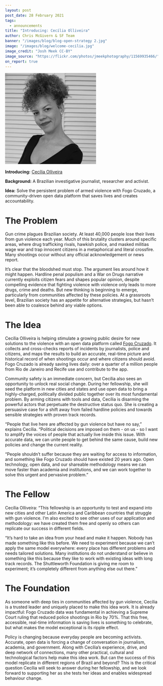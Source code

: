 ```yaml
---
layout: post
post_date: 28 February 2021
tags:
  - announcements
title: "Introducing: Cecília Olliveira"
author: Chris McGivern & SF Team
banner: "/images/blog/blog-open-strategy 2.jpg"
image: "/images/blog/welcome-cecilia.jpg"
image_credit: "Josh Meek CC-BY"
image_source: "https://flickr.com/photos/jmeekphotography/11569935466/"
on_report: true
---
```



<div id="post_img_left" class="img-credit">
        <img src="/images/fellows/cecilia-oliveira.jpg" alt="Cecilia Oliveira">
      </div>

__Introducing:__ [Cecília Olliveira](https://shuttleworthfoundation.org/fellows/cecilia-olliveira/)


__Background:__  A Brazilian investigative journalist, researcher and activist.


__Idea:__ Solve the persistent problem of armed violence with Fogo Cruzado, a community-driven open data platform that saves lives and creates accountability.



# The Problem

Gun crime plagues Brazilian society. At least 40,000 people lose their lives from gun violence each year. Much of this brutality clusters around specific areas, where drug trafficking rivals, hawkish police, and masked militias wage war and trap innocent citizens in a metaphorical and literal crossfire. Many shootings occur without any official acknowledgement or news report.


It’s clear that the bloodshed must stop. The argument lies around how it might happen. Hardline penal populism and a War on Drugs narrative currently exploits citizen fears and shapes popular opinion, despite compelling evidence that fighting violence with violence only leads to more drugs, crime and deaths. But new thinking is beginning to emerge, particularly from communities affected by these policies. At a grassroots level, Brazilian society has an appetite for alternative strategies, but hasn’t been able to coalesce behind any viable options. 

# The Idea

Cecília Olliveira is helping stimulate a growing public desire for new solutions to the violence with an open data platform called [Fogo Cruzado](https://api.fogocruzado.org.br/). It collects and cross-checks reports of incidents by journalists, police and citizens, and maps the results to build an accurate, real-time picture and historical record of when shootings occur and where citizens should avoid. Fogo Cruzado is already saving lives daily: over a quarter of a million people from Rio de Janeiro and Recife use and contribute to the app. 

Community safety is an immediate concern, but Cecília also sees an opportunity to unlock real social change. During her fellowship, she will seed the platform in new cities and states and use open data to bring a highly-charged, politically divided public together over its most fundamental problem. By arming citizens with tools and data, Cecília is disarming the powerful actors that perpetuate the destructive status quo. She is creating a persuasive case for a shift away from failed hardline policies and towards sensible strategies with proven track records. 

“People that live here are affected by gun violence but have no say,” explains Cecília. “Political decisions are imposed on them - on us - so I want to amplify the voices of people that actually live inside this issue. With accurate data, we can unite people to get behind the same cause, build new policies and change the current reality. 

“People shouldn’t suffer because they are waiting for access to information, and something like Fogo Cruzado should have existed 20 years ago. Open technology, open data, and our shareable methodology means we can move faster than academia and institutions, and we can work together to solve this urgent and pervasive problem.”

# The Fellow

Cecília Olliveira: “This fellowship is an opportunity to test and expand into new cities and other Latin America and Caribbean countries that struggle with gun violence. I’m also excited to see other uses of our application and methodology: we have created them free and openly so others can replicate our success in different fields.

“It’s hard to take an idea from your head and make it happen. Nobody has made something like this before. We need to experiment because we can’t apply the same model everywhere: every place has different problems and needs tailored solutions. Many institutions do not understand or believe in something like this because they like to work with existing ideas with long track records. The Shuttleworth Foundation is giving me room to experiment; it’s completely different from anything else out there.”


# The Foundation

As someone with deep ties in communities affected by gun violence, Cecília is a trusted leader and uniquely placed to make this idea work. It is already impactful: Fogo Cruzado data was fundamental in achieving a Supreme Court ruling that reduced police shootings in Rio by 70%. That this free, accessible, real-time information is saving lives is something to celebrate, but what makes the model exceptional is its ripple effect. 

Policy is changing because everyday people are becoming activists. Accurate, open data is forcing a change of conversation in journalism, academia, and government. Along with Cecília’s experience, drive, and deep network of connections, many other practical, cultural and technological factors help make this idea work. But can the success of this model replicate in different regions of Brazil and beyond? This is the critical question Cecília will seek to answer during her fellowship, and we look forward to supporting her as she tests her ideas and enables widespread behaviour change.

